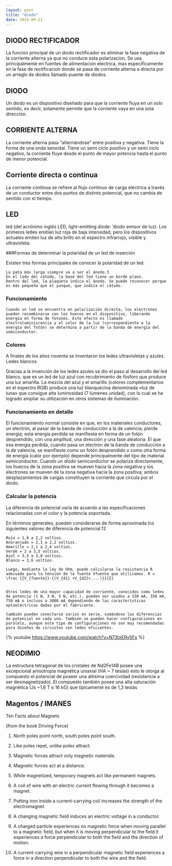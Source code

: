 ```yaml
---
layout: post
title: "diodo"
date: 2015-09-21
---
```


## DIODO RECTIFICADOR
La funcion principal de un diodo rectificador es eliminar la fase negativa de la corriente alterna ya que no conduce esta polarizacion. Se usa principalmente en fuentes de alimentacion electrica, mas especificamente en la fase de rectificacion donde se pasa de corriente alterna a directa por un arreglo de diodos llamado puente de diodos.



## DIODO
Un diodo es un dispositivo diseñado para que la corriente fluya en un solo sentido, es decir, solamente permite que la corriente vaya en una sola dirección.


## CORRIENTE ALTERNA
La corriente alterna pasa “alternándose” entre positiva y negativa. Tiene la forma de una onda senoidal.
Tiene un semi ciclo positivo y un semi ciclo negativo, la corriente fluye desde el punto de mayor potencia hasta el punto de menor potencial.

## Corriente directa o continua
La corriente continua se refiere al flujo continuo de carga eléctrica a través de un conductor entre dos puntos de distinto potencial, que no cambia de sentido con el tiempo.

## LED
led (del acrónimo inglés LED, light-emitting diode: ‘diodo emisor de luz).
Los primeros ledes emitían luz roja de baja intensidad, pero los dispositivos actuales emiten luz de alto brillo en el espectro infrarrojo, visible y ultravioleta.

###Formas de determinar la polaridad de un led de inserción

Existen tres formas principales de conocer la polaridad de un led:

    La pata más larga siempre va a ser el ánodo.3
    En el lado del cátodo, la base del led tiene un borde plano.
    Dentro del led, la plaqueta indica el ánodo. Se puede reconocer porque es más pequeña que el yunque, que indica el cátodo.

### Funcionamiento

    Cuando un led se encuentra en polarización directa, los electrones pueden recombinarse con los huecos en el dispositivo, liberando energía en forma de fotones. Este efecto es llamado electroluminiscencia y el color de la luz (correspondiente a la energía del fotón) se determina a partir de la banda de energía del semiconductor.


### Colores
A finales de los años noventa se inventaron los ledes ultravioletas y azules.
Ledes blancos

Gracias a la invención de los ledes azules se dio el paso al desarrollo del led blanco, que es un led de luz azul con recubrimiento de fósforo que produce una luz amarilla. La mezcla del azul y el amarillo (colores complementarios en el espectro RGB) produce una luz blanquecina denominada «luz de luna» que consigue alta luminosidad (7 lúmenes unidad), con lo cual se ha logrado ampliar su utilización en otros sistemas de iluminación.

### Funcionamiento en detalle
El funcionamiento normal consiste en que, en los materiales conductores, un electrón, al pasar de la banda de conducción a la de valencia, pierde energía; esta energía perdida se manifiesta en forma de un fotón desprendido, con una amplitud, una dirección y una fase aleatoria. El que esa energía perdida, cuando pasa un electrón de la banda de conducción a la de valencia, se manifieste como un fotón desprendido o como otra forma de energía (calor por ejemplo) depende principalmente del tipo de material semiconductor. Cuando un diodo semiconductor se polariza directamente, los huecos de la zona positiva se mueven hacia la zona negativa y los electrones se mueven de la zona negativa hacia la zona positiva; ambos desplazamientos de cargas constituyen la corriente que circula por el diodo.


### Calcular la potencia
La diferencia de potencial varía de acuerdo a las especificaciones relacionadas con el color y la potencia soportada.

En términos generales, pueden considerarse de forma aproximada los siguientes valores de diferencia de potencial:12

    Rojo = 1,8 a 2,2 voltios.
    Anaranjado = 2,1 a 2,2 voltios.
    Amarillo = 2,1 a 2,4 voltios.
    Verde = 2 a 3,5 voltios.
    Azul = 3,5 a 3,8 voltios.
    Blanco = 3,6 voltios.

    Luego, mediante la ley de Ohm, puede calcularse la resistencia R adecuada para la tensión de la fuente Vfuente que utilicemos. R = \frac {{V_{fuente}}-{(V_{d1} +V_{d2}+....)}}{I}


    Otros ledes de una mayor capacidad de corriente, conocidos como ledes de potencia (1 W, 3 W, 5 W, etc.), pueden ser usados a 150 mA, 350 mA, 750 mA o incluso a 3000 mA dependiendo de las características optoeléctricas dadas por el fabricante.

    también pueden conectarse varios en serie, sumándose las diferencias de potencial en cada uno. También se pueden hacer configuraciones en paralelo, aunque este tipo de configuraciones no son muy recomendadas para diseños de circuitos con ledes eficientes.

{% youtube  https://www.youtube.com/watch?v=N73txERy5Fs %}

## NEODIMIO
La estructura tetragonal de los cristales de Nd2Fe14B posee una excepcional anisotropía magnética uniaxial (HA ~ 7 teslas) esto le otorga al compuesto el potencial de poseer una altísima coercividad (resistencia a ser desmagnetizado). El compuesto también posee una alta saturación magnética (Js ~1,6 T o 16 kG) que típicamente es de 1,3 teslas

## Magentos / IMANES


Ten Facts about Magnets

(from the book Driving Force)

1. North poles point north, south poles point south.

2. Like poles repel, unlike poles attract.

3. Magnetic forces attract only magnetic materials.

4. Magnetic forces act at a distance.

5. While magnetized, temporary magnets act like permanent magnets.

6. A coil of wire with an electric current flowing through it becomes a magnet.

7. Putting iron inside a current-carrying coil increases the strength of the electromagnet.

8. A changing magnetic field induces an electric voltage in a conductor.

9. A charged particle experiences no magnetic force when moving parallel to a magnetic field, but when it is moving perpendicular to the field it experiences a force perpendicular to both the field and the direction of motion.

10. A current-carrying wire in a perpendicular magnetic field experiences a force in a direction perpendicular to both the wire and the field.
